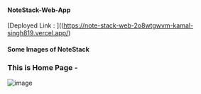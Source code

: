 #### NoteStack-Web-App
[Deployed Link : ]((https://note-stack-web-2o8wtgwvm-kamal-singh819.vercel.app/)


#### Some Images of NoteStack
### This is Home Page - 
![image](https://github.com/kamal-singh819/NoteStack-Web-App/assets/86668634/ca87f069-7b0b-486a-85df-38b901d57212)

